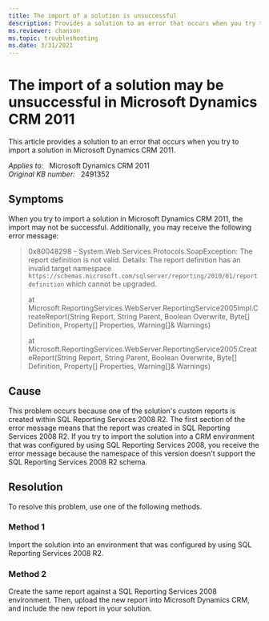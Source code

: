 ```yaml
---
title: The import of a solution is unsuccessful
description: Provides a solution to an error that occurs when you try to import a solution in Microsoft Dynamics CRM 2011.
ms.reviewer: chanson
ms.topic: troubleshooting
ms.date: 3/31/2021
---
```

# The import of a solution may be unsuccessful in Microsoft Dynamics CRM 2011

This article provides a solution to an error that occurs when you try to import a solution in Microsoft Dynamics CRM 2011.

_Applies to:_ &nbsp; Microsoft Dynamics CRM 2011  
_Original KB number:_ &nbsp; 2491352

## Symptoms

When you try to import a solution in Microsoft Dynamics CRM 2011, the import may not be successful. Additionally, you may receive the following error message:

> 0x80048298 - System.Web.Services.Protocols.SoapException: The report definition is not valid. Details: The report definition has an invalid target namespace `https://schemas.microsoft.com/sqlserver/reporting/2010/01/reportdefinition` which cannot be upgraded.
>
> at Microsoft.ReportingServices.WebServer.ReportingService2005Impl.CreateReport(String Report, String Parent, Boolean Overwrite, Byte[] Definition, Property[] Properties, Warning[]& Warnings)
>
> at Microsoft.ReportingServices.WebServer.ReportingService2005.CreateReport(String Report, String Parent, Boolean Overwrite, Byte[] Definition, Property[] Properties, Warning[]& Warnings)

## Cause

This problem occurs because one of the solution's custom reports is created within SQL Reporting Services 2008 R2. The first section of the error message means that the report was created in SQL Reporting Services 2008 R2. If you try to import the solution into a CRM environment that was configured by using SQL Reporting Services 2008, you receive the error message because the namespace of this version doesn't support the SQL Reporting Services 2008 R2 schema.

## Resolution

To resolve this problem, use one of the following methods.

### Method 1

Import the solution into an environment that was configured by using SQL Reporting Services 2008 R2.

### Method 2

Create the same report against a SQL Reporting Services 2008 environment. Then, upload the new report into Microsoft Dynamics CRM, and include the new report in your solution.

